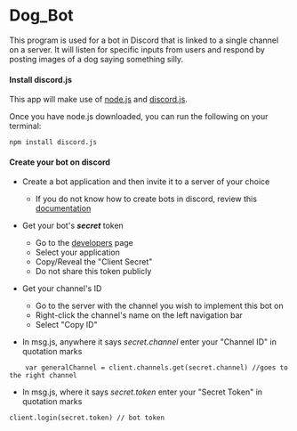 # Dog_Bot

This program is used for a bot in Discord that is linked to a single channel on a server. It will listen for specific inputs from users and respond by posting images of a dog saying something silly. 

#### Install discord.js

This app will make use of [node.js](nodejs.org) and [discord.js](discord.js.org).

Once you have node.js downloaded, you can run the following on your terminal:

```
npm install discord.js
```
#### Create your bot on discord

- Create a bot application and then invite it to a server of your choice
  - If you do not know how to create bots in discord, review this [documentation](https://discordpy.readthedocs.io/en/latest/discord.html)

- Get your bot's ***secret*** token
  - Go to the [developers](https://discordapp.com/developers/applications) page
  - Select your application
  - Copy/Reveal the "Client Secret" 
  - Do not share this token publicly

- Get your channel's ID
  - Go to the server with the channel you wish to implement this bot on
  - Right-click the channel's name on the left navigation bar
  - Select "Copy ID"

- In msg.js, anywhere it says *secret.channel* enter your "Channel ID" in quotation marks

``` 
    var generalChannel = client.channels.get(secret.channel) //goes to the right channel
```
- In msg.js, where it says *secret.token* enter your "Secret Token" in quotation marks

```
client.login(secret.token) // bot token
```
